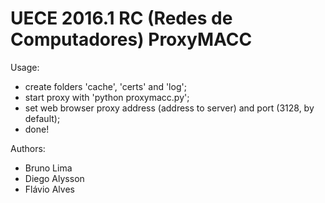 # UECE 2016.1 RC (Redes de Computadores) ProxyMACC

Usage:
- create folders 'cache', 'certs' and 'log';
- start proxy with 'python proxymacc.py';
- set web browser proxy address (address to server) and port (3128, by default);
- done!


Authors:
- Bruno Lima
- Diego Alysson
- Flávio Alves
